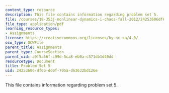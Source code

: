 ```yaml
---
content_type: resource
description: This file contains information regarding problem set 5.
file: /courses/18-353j-nonlinear-dynamics-i-chaos-fall-2012/24253606df66dd0f705ad63632bd126e_MIT18_353JF12_pset5.pdf
file_type: application/pdf
learning_resource_types:
- Assignments
license: https://creativecommons.org/licenses/by-nc-sa/4.0/
ocw_type: OCWFile
parent_title: Assignments
parent_type: CourseSection
parent_uid: a9f5a56f-c99d-5ca8-eb0a-c571db1d40dd
resourcetype: Document
title: Problem Set 5
uid: 24253606-df66-dd0f-705a-d63632bd126e
---
```

This file contains information regarding problem set 5.